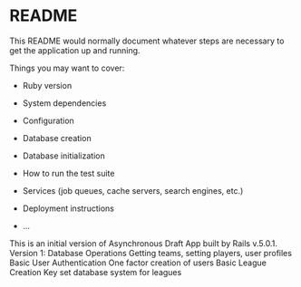 # README

This README would normally document whatever steps are necessary to get the
application up and running.

Things you may want to cover:

* Ruby version

* System dependencies

* Configuration

* Database creation

* Database initialization

* How to run the test suite

* Services (job queues, cache servers, search engines, etc.)

* Deployment instructions

* ...

This is an initial version of Asynchronous Draft App built by Rails v.5.0.1.
Version 1:
	Database Operations
		 Getting teams, setting players, user profiles
	Basic User Authentication
	      	 One factor creation of users
	Basic League Creation
	         Key set database system for leagues

